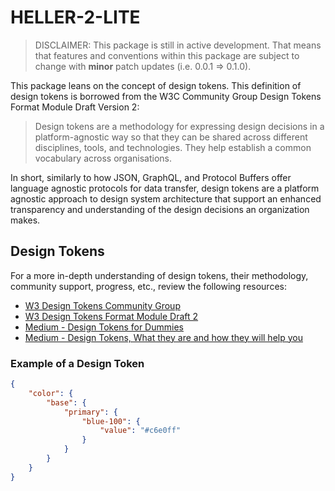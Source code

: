# HELLER-2-LITE

> DISCLAIMER: This package is still in active development. That means that features and conventions within this package are subject to change with **minor** patch updates (i.e. 0.0.1 => 0.1.0).  

This package leans on the concept of design tokens. This definition of design tokens is borrowed from the W3C Community Group Design Tokens Format Module Draft Version 2:  

> Design tokens are a methodology for expressing design decisions in a platform-agnostic way so that they can be shared across different disciplines, tools, and technologies. They help establish a common vocabulary across organisations.

In short, similarly to how JSON, GraphQL, and Protocol Buffers offer language agnostic protocols for data transfer, design tokens are a platform agnostic approach to design system architecture that support an enhanced transparency and understanding of the design decisions an organization makes.

## Design Tokens

For a more in-depth understanding of design tokens, their methodology, community support, progress, etc., review the following resources:  

- [W3 Design Tokens Community Group](https://www.w3.org/community/design-tokens/)
- [W3 Design Tokens Format Module Draft 2](https://second-editors-draft.tr.designtokens.org/format/)
- [Medium - Design Tokens for Dummies](https://uxdesign.cc/design-tokens-for-dummies-8acebf010d71)
- [Medium - Design Tokens, What they are and how they will help you](https://lukasoppermann.medium.com/design-tokens-what-are-they-how-will-they-help-you-b73f80f602ab)

### Example of a Design Token

```json
{
    "color": {
        "base": {
            "primary": {
                "blue-100": {
                    "value": "#c6e0ff"
                }
            }
        }
    }
}
```
